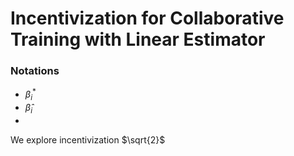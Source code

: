 # Incentivization for Collaborative Training with Linear Estimator

### Notations

- $\beta_i^*$
- $\hat{\beta}_i$ 
- 


We explore incentivization $\sqrt{2}$